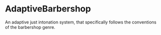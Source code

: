 # AdaptiveBarbershop
An adaptive just intonation system, that specifically follows the conventions of the barbershop genre.
